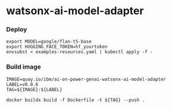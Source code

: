 # watsonx-ai-model-adapter

### Deploy
```
export MODEL=google/flan-t5-base
export HUGGING_FACE_TOKEN=hf_yourtoken
envsubst < examples-resources.yaml | kubectl apply -f -
```

### Build image
```
IMAGE=quay.io/ibm/ai-on-power-genai-watsonx-ai-model-adapter
LABEL=v0.0.6
TAG=${IMAGE}:${LABEL}

docker buildx build -f Dockerfile -t ${TAG} --push . 
```

